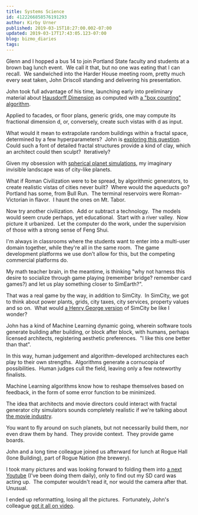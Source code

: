 ```yaml
---
title: Systems Science
id: 4122266858576191293
author: Kirby Urner
published: 2019-03-15T18:27:00.002-07:00
updated: 2019-03-17T17:43:05.123-07:00
blog: bizmo_diaries
tags: 
---
```


Glenn and I hopped a bus 14 to join Portland State faculty and students at a brown bag lunch event.  We call it that, but no one was eating that I can recall.  We sandwiched into the Harder House meeting room, pretty much every seat taken, John Driscoll standing and delivering his presentation.

John took full advantage of his time, launching early into preliminary material about [Hausdorff Dimension](http://mathworld.wolfram.com/HausdorffDimension.html) as computed with [a "box counting" algorithm](https://www.youtube.com/results?search_query=Hausdorff+box+counting).

Applied to facades, or floor plans, generic grids, one may compute its fractional dimension d, or, conversely, create such vistas with d as input.

What would it mean to extrapolate random buildings within a fractal space, determined by a few hyperparameters?  John is [exploring this question](http://johncdriscoll.com/2019/03/12/pin-up-2-2/).  Could such a font of detailed fractal structures provide a kind of clay, which an architect could then sculpt?  Iteratively?

Given my obsession with [spherical planet simulations](https://medium.com/@kirbyurner/thinking-globally-in-2016-f01cd34466a6), my imaginary invisible landscape was of city-like planets.

What if Roman Civilization were to be spread, by algorithmic generators, to create realistic vistas of cities never built?  Where would the aqueducts go?  Portland has some, from Bull Run.  The terminal reservoirs were Roman-Victorian in flavor.  I haunt the ones on Mt. Tabor.

Now try another civilization.  Add or subtract a technology.  The models would seem crude perhaps, yet educational.  Start with a river valley.  Now picture it urbanized.  Let the computer do the work, under the supervision of those with a strong sense of Feng Shui.

I'm always in classrooms where the students want to enter into a multi-user domain together, while they're all in the same room.  The game development platforms we use don't allow for this, but the competing commercial platforms do.

My math teacher brain, in the meantime, is thinking "why not harness this desire to socialize through game playing (remember bridge? remember card games?) and let us play something closer to SimEarth?".

That was a real game by the way, in addition to SimCity.  In SimCity, we got to think about power plants, grids, city taxes, city services, property values and so on.  What would [a Henry George version](https://worldgame.blogspot.com/2009/12/wanderers-2009128.html) of SimCity be like I wonder?

John has a kind of Machine Learning dynamic going, wherein software tools generate building after building, or block after block, with humans, perhaps licensed architects, registering aesthetic preferences.  "I like this one better than that".

In this way, human judgement and algorithm-developed architectures each play to their own strengths.  Algorithms generate a cornucopia of possibilities.  Human judges cull the field, leaving only a few noteworthy finalists.

Machine Learning algorithms know how to reshape themselves based on feedback, in the form of some error function to be minimized.

The idea that architects and movie directors could interact with fractal generator city simulators sounds completely realistic if we're talking about [the movie industry](http://worldgame.blogspot.com/2019/03/portland-pacific-rim-center.html).

You want to fly around on such planets, but not necessarily build them, nor even draw them by hand.  They provide context.  They provide game boards.

John and a long time colleague joined us afterward for lunch at Rogue Hall (Ione Building), part of Rogue Nation (the brewery). 

I took many pictures and was looking forward to folding them into [a next Youtube](https://worldgame.blogspot.com/2019/03/portland-pacific-rim-center.html) (I've been doing them daily), only to find out my SD card was acting up.  The computer wouldn't read it, nor would the camera after that.  Unusual.

I ended up reformatting, losing all the pictures.  Fortunately, John's colleague [got it all on video](https://youtu.be/vp5OZ7P5t7I).